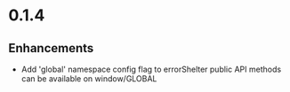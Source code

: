 # 0.1.4
## Enhancements
  - Add 'global' namespace config flag to errorShelter public API methods
    can be available on window/GLOBAL
